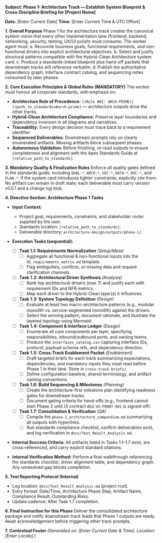 **Subject: Phase 1: Architecture Track — Establish System Blueprint & Cross-Discipline Briefing for [Project Name]**

**Date:** [Enter Current Date]
**Time:** [Enter Current Time & UTC Offset]

**1. Overall Purpose**
Phase 1 for the architecture track creates the canonical system vision that every other implementation lane (frontend, backend, networking, security, testing, UX/UI polish) must consume. The worker agent must:
    a. Reconcile business goals, functional requirements, and non-functional drivers into explicit architectural objectives.
    b. Select and justify structural patterns compatible with the Hybrid-Clean Architecture system card.
    c. Produce a standards-linked blueprint plus hand-off packets that downstream tracks will reference verbatim.
    d. Publish the authoritative dependency graph, interface contract catalog, and sequencing notes consumed by later phases.

**2. Core Execution Principles & Global Rules (MANDATORY)**
The worker must honour all corporate standards, with emphasis on:
* **Architecture Rule of Precedence:** `[(Rule #01: ARCH-PRIME)](<path_to_standards>#arch-prime)` — architecture outputs drive the other tracks.
* **Hybrid-Clean Architecture Compliance:** Preserve layer boundaries and dependency inversion in all diagrams and narratives.
* **Traceability:** Every design decision must trace back to a requirement identifier.
* **Sequenced Deliverables:** Downstream prompts rely on clearly enumerated artifacts. Missing artifacts block subsequent phases.
* **Autonomous Validation:** Before finishing, re-read outputs to ensure completeness and alignment with the Apex Standards Guide at `[relative_path_to_standards]`.

**3. Mandatory Quality & Finalization Rules**
Enforce all quality gates defined in the standards guide, including `QUAL-*`, `ARCH-*`, `SEC-*`, `DATA-*`, `DOC-*`, and `PLAN-*`. If the system card introduces tighter constraints, explicitly cite them. No artifact can remain in draft state; each deliverable must carry version v0.0.1 and a change log stub.

**4. Directive Section: Architecture Phase 1 Tasks**
* **Input Context:**
    * Project goal, requirements, constraints, and stakeholder roster supplied by the user.
    * Standards location: `[relative_path_to_standards]`.
    * Deliverable directory: `architecture-design/outputs/phase-1/`.

* **Execution Tasks (sequential):**
    - [ ] **Task 1.1: Requirements Normalization** *(Setup/Meta)*
        - [ ] Aggregate all functional & non-functional inputs into the `01_requirements_matrix.md` template.
        - [ ] Flag ambiguities, conflicts, or missing data and request clarification channels.
    - [ ] **Task 1.2: Architectural Driver Synthesis** *(Analysis)*
        - [ ] Rank top architectural drivers (max 7) and justify each with requirement IDs and NFR metrics.
        - [ ] Map each driver to the Hybrid-Clean layer(s) it influences.
    - [ ] **Task 1.3: System Topology Definition** *(Design)*
        - [ ] Evaluate at least two macro-architecture patterns (e.g., modular monolith vs. service-segmented monolith) against the drivers.
        - [ ] Select the winning pattern, document rationale, and illustrate the layered topology using Mermaid.
    - [ ] **Task 1.4: Component & Interface Ledger** *(Design)*
        - [ ] Enumerate all core components per layer, specifying responsibilities, inbound/outbound ports, and owning teams.
        - [ ] Produce the `interfaces_catalog.csv` capturing interface IDs, protocol, payload schema refs, and dependency direction.
    - [ ] **Task 1.5: Cross-Track Enablement Packet** *(Enablement)*
        - [ ] Draft targeted briefs for each track summarizing expectations, dependencies, and mandatory inputs they must read before Phase 1 in their lane. Store in `cross-track-briefs/`.
        - [ ] Define configuration baseline, shared terminology, and artifact naming conventions.
    - [ ] **Task 1.6: Build Sequencing & Milestones** *(Planning)*
        - [ ] Create the architecture-first milestone plan identifying readiness gates for downstream tracks.
        - [ ] Document gating criteria for hand-offs (e.g., frontend cannot start Phase 2 until UI contract doc `UX-FRONT-001` is signed-off).
    - [ ] **Task 1.7: Consolidation & Verification** *(QA)*
        - [ ] Compile the `phase-1_architecture_compendium.md` summarizing all outputs with hyperlinks.
        - [ ] Run standards compliance checklist, confirm deliverables exist, and log verification in `docs/Test_Result_Analysis.md`.

* **Internal Success Criteria:** All artifacts listed in Tasks 1.1–1.7 exist, are cross-referenced, and carry explicit standard citations.
* **Internal Verification Method:** Perform a final walkthrough referencing the standards checklist, driver alignment table, and dependency graph. Any unresolved gap blocks completion.

**5. Test Reporting Protocol (Internal)**
* Log location: `docs/Test_Result_Analysis.md` (project root).
* Entry format: Date/Time, Architecture Phase Step, Artifact Name, Compliance Result, Outstanding Risks.
* Update cadence: After Task 1.7 completion.

**6. Final Instruction for this Phase**
Deliver the consolidated architecture package and notify downstream track leads that Phase 1 outputs are ready. Await acknowledgement before triggering other track prompts.

**7. Contextual Footer**
*(Generated on: [Enter Current Date & Time]. Location: [Enter Locale].)*
